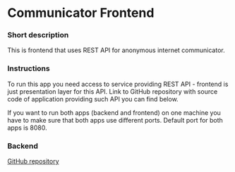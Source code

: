 # Communicator Frontend

### Short description
This is frontend that uses REST API for anonymous internet communicator.

### Instructions
To run this app you need access to service providing REST API - frontend is just presentation layer for this API.
Link to GitHub repository with source code of application providing such API you can find below.

If you want to run both apps (backend and frontend) on one machine you have to make sure that both apps use different ports.
Default port for both apps is 8080.

### Backend
[GitHub repository](https://github.com/pawban/communicator-backend)